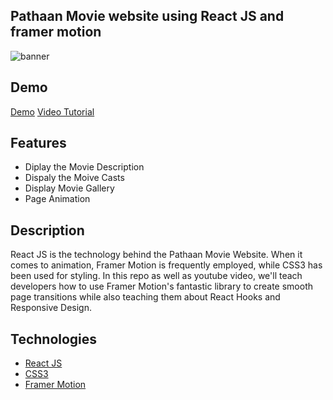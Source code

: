 ## Pathaan Movie website using React JS and framer motion

<img src="https://res.cloudinary.com/ghazni/image/upload/v1677479072/White_Green_Modern_Bold_Guide_to_Web_3.0_Youtube_Thumbnail_7_y7khv6.png" alt="banner"/>

## Demo
[Demo](https://pathaan.netlify.app/)
[Video Tutorial](https://www.youtube.com/watch?v=ijlMH7uG_Gc)

## Features

- Diplay the Movie Description
- Dispaly the Moive Casts
- Display Movie Gallery
- Page Animation

## Description

React JS is the technology behind the Pathaan Movie Website. When it comes to animation, Framer Motion is frequently employed, while CSS3 has been used for styling. In this repo as well as youtube video, we'll teach developers how to use Framer Motion's fantastic library to create smooth page transitions while also teaching them about React Hooks and Responsive Design.

## Technologies 

- [React JS](https://reactjs.org/docs/getting-started.html)
- [CSS3](https://www.w3schools.com/css/)
- [Framer Motion](https://www.framer.com/?utm_source=google&utm_medium=adwords&utm_campaign=TW-WW-All-GS-UA-Traffic-20190326-Brand.Bmm_WW-All-GS-KEY-x-1399-Brand.Bmm-Framer)
